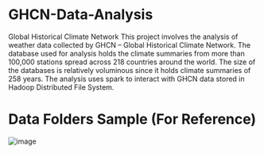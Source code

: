 # GHCN-Data-Analysis
Global Historical Climate Network
This project involves the analysis of weather data collected by GHCN – Global
Historical Climate Network. The database used for analysis holds the climate summaries
from more than 100,000 stations spread across 218 countries around the world. The size
of the databases is relatively voluminous since it holds climate summaries of 258 years.
The analysis uses spark to interact with GHCN data stored in Hadoop Distributed File
System.

# Data Folders Sample (For Reference)
![image](https://user-images.githubusercontent.com/68840596/120877099-c14cb580-c608-11eb-9192-2e0b61e3909f.png)

